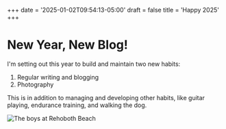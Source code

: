 +++
date = '2025-01-02T09:54:13-05:00'
draft = false
title = 'Happy 2025'
+++

# New Year, New Blog!

I'm setting out this year to build and maintain two new habits:

1. Regular writing and blogging
2. Photography

This is in addition to managing and developing other habits, like guitar playing, endurance training, and walking the dog.

![The boys at Rehoboth Beach](/img/happy-2025/boys-at-beach.jpeg)
